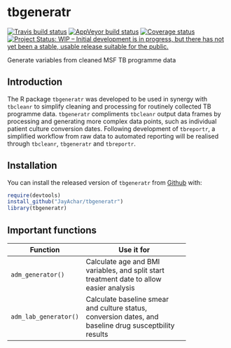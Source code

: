 
tbgeneratr
==========

[![Travis build status](https://travis-ci.org/JayAchar/tbgeneratr.svg?branch=master)](https://travis-ci.org/JayAchar/tbgeneratr) [![AppVeyor build status](https://ci.appveyor.com/api/projects/status/github/JayAchar/tbgeneratr?branch=master&svg=true)](https://ci.appveyor.com/project/JayAchar/tbgeneratr) [![Coverage status](https://codecov.io/gh/JayAchar/tbgeneratr/branch/master/graph/badge.svg)](https://codecov.io/github/JayAchar/tbgeneratr?branch=master) [![Project Status: WIP – Initial development is in progress, but there has not yet been a stable, usable release suitable for the public.](https://www.repostatus.org/badges/latest/active.svg)](https://www.repostatus.org/#active)

Generate variables from cleaned MSF TB programme data

Introduction
------------

The R package `tbgeneratr` was developed to be used in synergy with `tbcleanr` to simplify cleaning and processing for routinely collected TB programme data. `tbgeneratr` compliments `tbcleanr` output data frames by processing and generating more complex data points, such as individual patient culture conversion dates. Following development of `tbreportr`, a simplified workflow from raw data to automated reporting will be realised through `tbcleanr`, `tbgeneratr` and `tbreportr`.

Installation
------------

You can install the released version of `tbgeneratr` from [Github](http://www.github.com/JayAchar) with:

``` r
require(devtools)
install_github("JayAchar/tbgeneratr")
library(tbgeneratr)
```

Important functions
-------------------

<table style="width:81%;">
<colgroup>
<col width="20%" />
<col width="59%" />
</colgroup>
<thead>
<tr class="header">
<th>Function</th>
<th>Use it for</th>
</tr>
</thead>
<tbody>
<tr class="odd">
<td><code>adm_generator()</code></td>
<td>Calculate age and BMI variables, and split start treatment date to allow easier analysis</td>
</tr>
<tr class="even">
<td><code>adm_lab_generator()</code></td>
<td>Calculate baseline smear and culture status, conversion dates, and baseline drug susceptbility results</td>
</tr>
</tbody>
</table>

